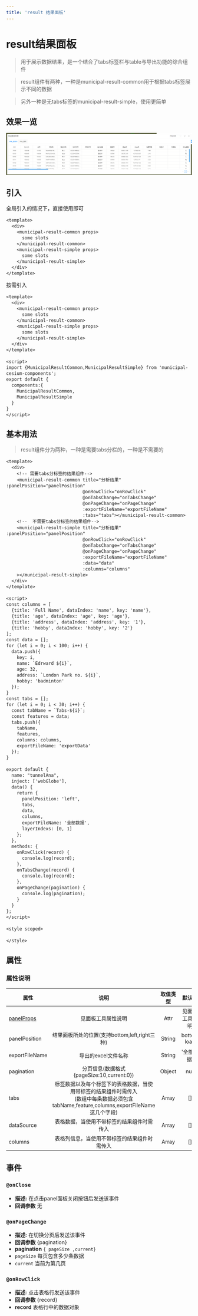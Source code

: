```yaml
---
title: 'result 结果面板'
---
```


# result结果面板

> 用于展示数据结果，是一个结合了tabs标签栏与table与导出功能的综合组件

> result组件有两种，一种是municipal-result-common用于根据tabs标签展示不同的数据

> 另外一种是无tabs标签的municipal-result-simple，使用更简单

## 效果一览

![效果一览](../../assets/result.png)

## 引入
全局引入的情况下，直接使用即可
```vue
<template>
  <div>
    <municipal-result-common props>
      some slots
    </municipal-result-common>
    <municipal-result-simple props>
      some slots
    </municipal-result-simple>
  </div>
</template>
```
按需引入
```vue
<template>
  <div>
    <municipal-result-common props>
      some slots
    </municipal-result-common>
    <municipal-result-simple props>
      some slots
    </municipal-result-simple>
  </div>
</template>

<script>
import {MunicipalResultCommon,MunicipalResultSimple} from 'municipal-cesium-components';
export default {
  components:{
    MunicipalResultCommon,
    MunicipalResultSimple
  }
}
</script>
```

## 基本用法

> result组件分为两种，一种是需要tabs分栏的，一种是不需要的

```vue
<template>
  <div>
    <!-- 需要tabs分标签的结果组件-->
    <municipal-result-common title="分析结果" :panelPosition="panelPosition"
                             @onRowClick="onRowClick"
                             @onTabsChange="onTabsChange"
                             @onPageChange="onPageChange"
                             :exportFileName="exportFileName"
                             :tabs="tabs"></municipal-result-common>
    <!--  不需要tabs分标签的结果组件-->
    <municipal-result-simple title="分析结果" :panelPosition="panelPosition"
                             @onRowClick="onRowClick"
                             @onTabsChange="onTabsChange"
                             @onPageChange="onPageChange"
                             :exportFileName="exportFileName"
                             :data="data"
                             :columns="columns"
    ></municipal-result-simple>
  </div>
</template>

<script>
const columns = [
  {title: 'Full Name', dataIndex: 'name', key: 'name'},
  {title: 'age', dataIndex: 'age', key: 'age'},
  {title: 'address', dataIndex: 'address', key: '1'},
  {title: 'hobby', dataIndex: 'hobby', key: '2'}
];
const data = [];
for (let i = 0; i < 100; i++) {
  data.push({
    key: i,
    name: `Edrward ${i}`,
    age: 32,
    address: `London Park no. ${i}`,
    hobby: 'badminton'
  });
}
const tabs = [];
for (let i = 0; i < 30; i++) {
  const tabName = `Tabs-${i}`;
  const features = data;
  tabs.push({
    tabName,
    features,
    columns: columns,
    exportFileName: 'exportData'
  });
}

export default {
  name: "tunnelAna",
  inject: ['webGlobe'],
  data() {
    return {
      panelPosition: 'left',
      tabs,
      data,
      columns,
      exportFileName: '全部数据',
      layerIndexs: [0, 1]
    };
  },
  methods: {
    onRowClick(record) {
      console.log(record);
    },
    onTabsChange(record) {
      console.log(record);
    },
    onPageChange(pagination) {
      console.log(pagination);
    }
  }
};
</script>

<style scoped>

</style>
```

## 属性

### 属性说明

属性|说明|取值类型|默认值
--|:--:|:--:|:--:
[panelProps](https://aalldd.github.io/vue-cesium-component/components/common/panel.html#属性)|见面板工具属性说明|Attr|见面板工具说明
panelPosition|结果面板所处的位置(支持bottom,left,right三种)|String|bottom load|结果面板是否处于加载状态|Boolean|false
exportFileName|导出的excel文件名称|String|'全部数据'
pagination|分页信息(数据格式{pageSize:10,current:0})|Object|null
tabs|标签数据以及每个标签下的表格数据，当使用带标签的结果组件时需传入</br>(数组中每条数据必须包含tabName,feature,columns,exportFileName这几个字段)|Array|[]
dataSource|表格数据，当使用不带标签的结果组件时需传入|Array|[]
columns|表格列信息，当使用不带标签的结果组件时需传入|Array|[]

## 事件

### `@onClose`

- **描述:** 在点击panel面板关闭按钮后发送该事件
- **回调参数** 无

### `@onPageChange`

- **描述:** 在切换分页后发送该事件
- **回调参数** {pagination}
- **pagination** `{ pageSize ,current}`
- `pageSize` 每页包含多少条数据
- `current` 当前为第几页

### `@onRowClick`

- **描述:** 点击表格行发送该事件
- **回调参数** {record}
- **record** 表格行中的数据对象

